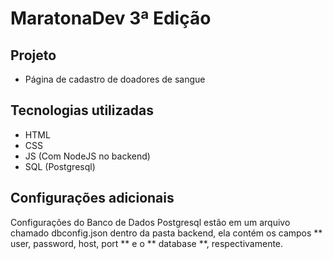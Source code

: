 # MaratonaDev 3ª Edição

## Projeto
- Página de cadastro de doadores de sangue

## Tecnologias utilizadas
- HTML
- CSS
- JS (Com NodeJS no backend)
- SQL (Postgresql)

## Configurações adicionais
Configurações do Banco de Dados Postgresql estão em um arquivo chamado
dbconfig.json dentro da pasta backend, ela contém os campos 
** user, password, host, port ** e o ** database **, respectivamente.